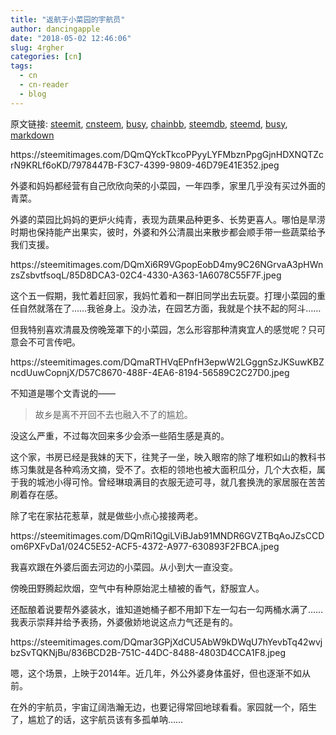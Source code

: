 ```yaml
---
title: "返航于小菜园的宇航员"
author: dancingapple
date: "2018-05-02 12:46:06"
slug: 4rgher
categories: [cn]
tags: 
  - cn
  - cn-reader
  - blog
---
```


原文链接: [steemit](https://steemit.com), [cnsteem](https://cnsteem.com), [busy](https://busy.org), [chainbb](https://chainbb.com), [steemdb](https://steemdb.com), [steemd](https://steemd.com), [busy](https://busy.org), [markdown](https://raw.githubusercontent.com/pzhaonet/steem_dancingapple/master/content/post/4rgher.md)

<html>
<p>https://steemitimages.com/DQmQYckTkcoPPyyLYFMbznPpgGjnHDXNQTZcrN9KRLf6oKD/7978447B-F3C7-4399-9809-46D79E41E352.jpeg</p>
<p>外婆和妈妈都经营有自己欣欣向荣的小菜园，一年四季，家里几乎没有买过外面的青菜。</p>
<p>外婆的菜园比妈妈的更炉火纯青，表现为蔬果品种更多、长势更喜人。哪怕是旱涝时期也保持能产出果实，彼时，外婆和外公清晨出来散步都会顺手带一些蔬菜给予我们支援。</p>
<p>https://steemitimages.com/DQmXi6R9VGpopEobD4my9C26NGrvaA3pHWnzsZsbvtfsoqL/85D8DCA3-02C4-4330-A363-1A6078C55F7F.jpeg</p>
<p>这个五一假期，我忙着赶回家，我妈忙着和一群旧同学出去玩耍。打理小菜园的重任自然就落在了……我爸身上。没办法，在园艺方面，我就是个扶不起的阿斗……</p>
<p>但我特别喜欢清晨及傍晚笼罩下的小菜园，怎么形容那种清爽宜人的感觉呢？只可意会不可言传吧。</p>
<p>https://steemitimages.com/DQmaRTHVqEPnfH3epwW2LGggnSzJKSuwKBZncdUuwCopnjX/D57C8670-488F-4EA6-8194-56589C2C27D0.jpeg</p>
<p>不知道是哪个文青说的——</p>
<blockquote>故乡是离不开回不去也融入不了的尴尬。</blockquote>
<p>没这么严重，不过每次回来多少会添一些陌生感是真的。</p>
<p>这个家，书房已经是我妹的天下，往凳子一坐，映入眼帘的除了堆积如山的教科书练习集就是各种鸡汤文摘，受不了。衣柜的领地也被大面积瓜分，几个大衣柜，属于我的城池小得可怜。曾经琳琅满目的衣服无迹可寻，就几套换洗的家居服在苦苦刷着存在感。</p>
<p>除了宅在家拈花惹草，就是做些小点心接接两老。</p>
<p>https://steemitimages.com/DQmRi1QgiLViBJab91MNDR6GVZTBqAoJZsCCDom6PXFvDa1/024C5E52-ACF5-4372-A977-630893F2FBCA.jpeg</p>
<p>我喜欢跟在外婆后面去河边的小菜园。从小到大一直没变。</p>
<p>傍晚田野腾起炊烟，空气中有种原始泥土植被的香气，舒服宜人。</p>
<p>还酝酿着说要帮外婆装水，谁知道她桶子都不用卸下左一勾右一勾两桶水满了……我表示崇拜并给予表扬，外婆傲娇地说这点力气还是有的。</p>
<p>https://steemitimages.com/DQmar3GPjXdCU5AbW9kDWqU7hYevbTq42wvjbzSvTQKNjBu/836BCD2B-751C-44DC-8488-4803D4CCA1F8.jpeg</p>
<p>嗯，这个场景，上映于2014年。近几年，外公外婆身体虽好，但也逐渐不如从前。</p>
<p>在外的宇航员，宇宙辽阔浩瀚无边，也要记得常回地球看看。家园就一个，陌生了，尴尬了的话，这宇航员该有多孤单呐……</p>
<p><br></p>
</html>
